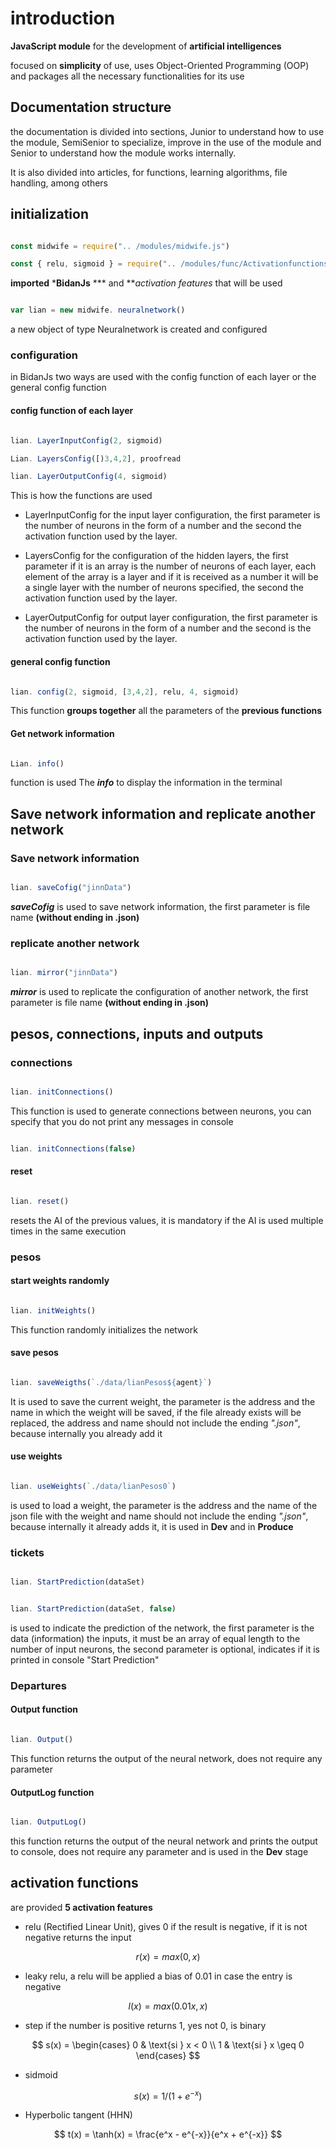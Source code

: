 # introduction

**JavaScript module** for the development of **artificial intelligences**

focused on **simplicity** of use, uses Object-Oriented Programming (OOP) and packages all the necessary functionalities for its use

## Documentation structure

the documentation is divided into sections, Junior to understand how to use the module, SemiSenior to specialize, improve in the use of the module and Senior to understand how the module works internally.

It is also divided into articles, for functions, learning algorithms, file handling, among others

## initialization

~~~ JavaScript

const midwife = require(".. /modules/midwife.js")

const { relu, sigmoid } = require(".. /modules/func/Activationfunctions.js")

~~~

**imported** ***BidanJs** *** and ***activation features* that will be used

~~~ JavaScript

var lian = new midwife. neuralnetwork()

~~~

a new object of type Neuralnetwork is created and configured

### configuration

in BidanJs two ways are used with the config function of each layer or the general config function

#### config function of each layer

~~~ JavaScript

lian. LayerInputConfig(2, sigmoid)

Lian. LayersConfig([)3,4,2], proofread

lian. LayerOutputConfig(4, sigmoid)

~~~

This is how the functions are used

+ LayerInputConfig for the input layer configuration, the first parameter is the number of neurons in the form of a number and the second the activation function used by the layer.

+ LayersConfig for the configuration of the hidden layers, the first parameter if it is an array is the number of neurons of each layer, each element of the array is a layer and if it is received as a number it will be a single layer with the number of neurons specified, the second the activation function used by the layer.

+ LayerOutputConfig for output layer configuration, the first parameter is the number of neurons in the form of a number and the second is the activation function used by the layer.

#### general config function

~~~ JavaScript

lian. config(2, sigmoid, [3,4,2], relu, 4, sigmoid)

~~~

This function **groups together** all the parameters of the **previous functions**

#### Get network information

~~~ JavaScript

Lian. info()

~~~

function is used The ***info*** to display the information in the terminal

## Save network information and replicate another network

### Save network information

~~~ JavaScript

lian. saveCofig("jinnData")

~~~

***saveCofig*** is used to save network information, the first parameter is file name **(without ending in .json)**

### replicate another network

~~~ JavaScript

lian. mirror("jinnData")

~~~

***mirror*** is used to replicate the configuration of another network, the first parameter is file name **(without ending in .json)**

## pesos, connections, inputs and outputs

### connections

~~~ JavaScript

lian. initConnections()

~~~

This function is used to generate connections between neurons, you can specify that you do not print any messages in console

~~~ JavaScript

lian. initConnections(false)

~~~

#### reset

~~~ JavaScript

lian. reset()

~~~

resets the AI of the previous values, it is mandatory if the AI is used multiple times in the same execution

### pesos

#### start weights randomly

~~~ JavaScript

lian. initWeights()

~~~

This function randomly initializes the network

#### save pesos

~~~ JavaScript

lian. saveWeigths(`./data/lianPesos${agent}`)

~~~

It is used to save the current weight, the parameter is the address and the name in which the weight will be saved, if the file already exists will be replaced, the address and name should not include the ending *".json"*, because internally you already add it

#### use weights

~~~ JavaScript

lian. useWeights(`./data/lianPesos0`)

~~~

is used to load a weight, the parameter is the address and the name of the json file with the weight and name should not include the ending *".json"*, because internally it already adds it, it is used in **Dev** and in **Produce**

### tickets

~~~ JavaScript

lian. StartPrediction(dataSet)

~~~

~~~ JavaScript

lian. StartPrediction(dataSet, false)

~~~

is used to indicate the prediction of the network, the first parameter is the data (information) the inputs, it must be an array of equal length to the number of input neurons, the second parameter is optional, indicates if it is printed in console "Start Prediction"

### Departures

#### Output function

~~~ JavaScript

lian. Output()

~~~

This function returns the output of the neural network, does not require any parameter

#### OutputLog function

~~~ JavaScript

lian. OutputLog()

~~~

this function returns the output of the neural network and prints the output to console, does not require any parameter and is used in the **Dev** stage

## activation functions

are provided **5 activation features**

+ relu (Rectified Linear Unit), gives 0 if the result is negative, if it is not negative returns the input

$$
r(x) = max(0,x)
$$

+ leaky relu, a relu will be applied a bias of 0.01 in case the entry is negative

$$
l(x) = max(0.01x,x)
$$

+ step if the number is positive returns 1, yes not 0, is binary

$$
s(x) =
\begin{cases}
0 & \text{si } x < 0 \\
1 & \text{si } x \geq 0
\end{cases}
$$

+ sidmoid

$$
s(x) = 1 / (1 + e^{-x})
$$

+ Hyperbolic tangent (HHN)

$$
t(x) = \tanh(x) = \frac{e^x - e^{-x}}{e^x + e^{-x}}
$$